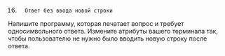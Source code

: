 16.       Ответ без ввода новой строки
Напишите программу, которая печатает вопрос и требует односимвольного ответа. Измените атрибуты вашего терминала так, чтобы пользователю не нужно было вводить новую строку после ответа.

